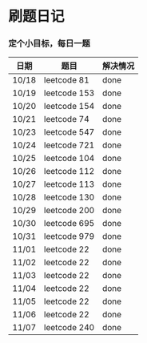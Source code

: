 # 刷题日记

### 定个小目标，每日一题

| 日期  | 题目        | 解决情况 |
| ----- | ----------- | -------- |
| 10/18 | leetcode 81 | done     |
| 10/19 | leetcode 153 | done     |
| 10/20 | leetcode 154 | done     |
| 10/21 | leetcode 74 | done     |
| 10/23 | leetcode 547 | done     |
| 10/24 | leetcode 721 | done     |
| 10/25 | leetcode 104 | done     |
| 10/26 | leetcode 112 | done     |
| 10/27 | leetcode 113 | done     |
| 10/28 | leetcode 130 | done     |
| 10/29 | leetcode 200 | done     |
| 10/30 | leetcode 695 | done     |
| 10/31 | leetcode 979 | done     |
| 11/01 | leetcode 22 | done     |
| 11/02 | leetcode 22 | done     |
| 11/03 | leetcode 22 | done     |
| 11/04 | leetcode 22 | done     |
| 11/05 | leetcode 22 | done     |
| 11/06 | leetcode 22 | done     |
| 11/07 | leetcode 240 | done     |
